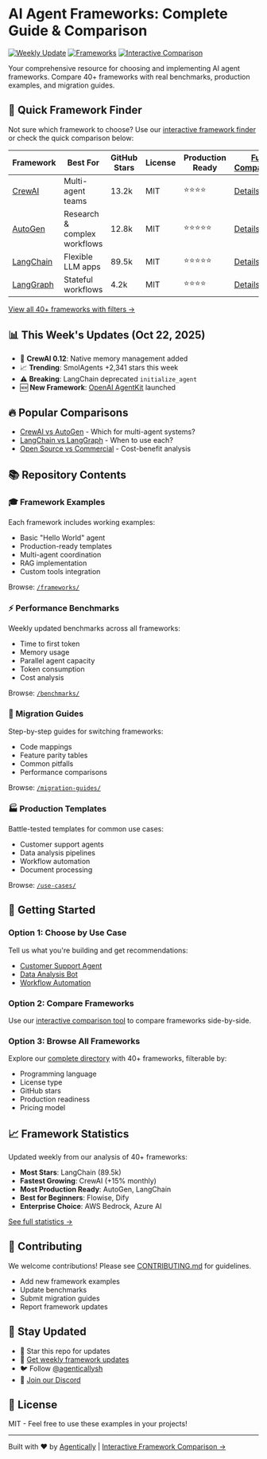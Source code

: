 # AI Agent Frameworks: Complete Guide & Comparison

[![Weekly Update](https://img.shields.io/badge/Updated-Weekly-green.svg)](https://github.com/agenticallysh/ai-agentic-frameworks)
[![Frameworks](https://img.shields.io/badge/Frameworks-40+-blue.svg)](https://www.agentically.sh/ai-agentic-frameworks/all/)
[![Interactive Comparison](https://img.shields.io/badge/Interactive-Comparison-orange.svg)](https://www.agentically.sh/ai-agentic-frameworks/)

Your comprehensive resource for choosing and implementing AI agent frameworks. Compare 40+ frameworks with real benchmarks, production examples, and migration guides.

## 🎯 Quick Framework Finder

Not sure which framework to choose? Use our [interactive framework finder](https://www.agentically.sh/ai-agentic-frameworks/) or check the quick comparison below:

| Framework | Best For | GitHub Stars | License | Production Ready | [Full Comparison](https://www.agentically.sh/ai-agentic-frameworks/all/) |
|-----------|----------|--------------|---------|------------------|-------------------|
| [CrewAI](./frameworks/crewai/) | Multi-agent teams | 13.2k | MIT | ⭐⭐⭐⭐ | [Details →](https://www.agentically.sh/ai-agentic-frameworks/crewai/) |
| [AutoGen](./frameworks/autogen/) | Research & complex workflows | 12.8k | MIT | ⭐⭐⭐⭐⭐ | [Details →](https://www.agentically.sh/ai-agentic-frameworks/autogen/) |
| [LangChain](./frameworks/langchain/) | Flexible LLM apps | 89.5k | MIT | ⭐⭐⭐⭐⭐ | [Details →](https://www.agentically.sh/ai-agentic-frameworks/langchain/) |
| [LangGraph](./frameworks/langgraph/) | Stateful workflows | 4.2k | MIT | ⭐⭐⭐⭐ | [Details →](https://www.agentically.sh/ai-agentic-frameworks/langgraph/) |

[View all 40+ frameworks with filters →](https://www.agentically.sh/ai-agentic-frameworks/all/)

## 📊 This Week's Updates (Oct 22, 2025)

- 🚀 **CrewAI 0.12**: Native memory management added
- 📈 **Trending**: SmolAgents +2,341 stars this week
- ⚠️ **Breaking**: LangChain deprecated `initialize_agent`
- 🆕 **New Framework**: [OpenAI AgentKit](https://www.agentically.sh/ai-agentic-frameworks/openai-agentkit/) launched

## 🔥 Popular Comparisons

- [CrewAI vs AutoGen](https://www.agentically.sh/ai-agentic-frameworks/compare/crewai-vs-autogen/) - Which for multi-agent systems?
- [LangChain vs LangGraph](https://www.agentically.sh/ai-agentic-frameworks/compare/langchain-vs-langgraph/) - When to use each?
- [Open Source vs Commercial](./comparisons/) - Cost-benefit analysis

## 📚 Repository Contents

### 🎓 Framework Examples
Each framework includes working examples:
- Basic "Hello World" agent
- Production-ready templates
- Multi-agent coordination
- RAG implementation
- Custom tools integration

Browse: [`/frameworks/`](./frameworks/)

### ⚡ Performance Benchmarks
Weekly updated benchmarks across all frameworks:
- Time to first token
- Memory usage
- Parallel agent capacity
- Token consumption
- Cost analysis

Browse: [`/benchmarks/`](./benchmarks/)

### 🔄 Migration Guides
Step-by-step guides for switching frameworks:
- Code mappings
- Feature parity tables
- Common pitfalls
- Performance comparisons

Browse: [`/migration-guides/`](./migration-guides/)

### 🏭 Production Templates
Battle-tested templates for common use cases:
- Customer support agents
- Data analysis pipelines
- Workflow automation
- Document processing

Browse: [`/use-cases/`](./use-cases/)

## 🚀 Getting Started

### Option 1: Choose by Use Case
Tell us what you're building and get recommendations:
- [Customer Support Agent](https://www.agentically.sh/ai-agentic-frameworks/use-case/customer-support/)
- [Data Analysis Bot](https://www.agentically.sh/ai-agentic-frameworks/use-case/data-analysis/)
- [Workflow Automation](https://www.agentically.sh/ai-agentic-frameworks/use-case/workflow-automation/)

### Option 2: Compare Frameworks
Use our [interactive comparison tool](https://www.agentically.sh/ai-agentic-frameworks/compare/) to compare frameworks side-by-side.

### Option 3: Browse All Frameworks
Explore our [complete directory](https://www.agentically.sh/ai-agentic-frameworks/all/) with 40+ frameworks, filterable by:
- Programming language
- License type
- GitHub stars
- Production readiness
- Pricing model

## 📈 Framework Statistics

Updated weekly from our analysis of 40+ frameworks:

- **Most Stars**: LangChain (89.5k)
- **Fastest Growing**: CrewAI (+15% monthly)
- **Most Production Ready**: AutoGen, LangChain
- **Best for Beginners**: Flowise, Dify
- **Enterprise Choice**: AWS Bedrock, Azure AI

[See full statistics →](https://www.agentically.sh/ai-agentic-frameworks/statistics/)

## 🤝 Contributing

We welcome contributions! Please see [CONTRIBUTING.md](./CONTRIBUTING.md) for guidelines.

- Add new framework examples
- Update benchmarks
- Submit migration guides
- Report framework updates

## 📮 Stay Updated

- 🌟 Star this repo for updates
- 📧 [Get weekly framework updates](https://www.agentically.sh/subscribe/)
- 🐦 Follow [@agenticallysh](https://twitter.com/agenticallysh)
- 💬 [Join our Discord](https://discord.gg/agentically)

## 📄 License

MIT - Feel free to use these examples in your projects!

---

Built with ❤️ by [Agentically](https://www.agentically.sh) | [Interactive Framework Comparison →](https://www.agentically.sh/ai-agentic-frameworks/)